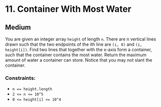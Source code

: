 # 11. Container With Most Water

## Medium

You are given an integer array `height` of length `n`. There are n vertical lines drawn such that the two endpoints of
the ith line are `(i, 0)` and `(i, height[i])`. Find two lines that together with the x-axis form a container, such that
the container contains the most water. Return the maximum amount of water a container can store. Notice that you may not
slant the container.

### Constraints:

- `n == height.length`
- `2 <= n <= 10^5`
- `0 <= height[i] <= 10^4`
